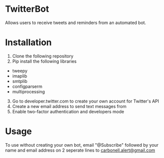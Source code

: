 # TwitterBot
Allows users to receive tweets and reminders from an automated bot.

# Installation
1. Clone the following repository
2. Pip install the following libraries
- tweepy
- imaplib
- smtplib
- configparserm
- multiprocessing
3. Go to developer.twitter.com to create your own account for Twitter's API
4. Create a new email address to send text messages from 
5. Enable two-factor authentication and developers mode

# Usage
To use without creating your own bot, email "@Subscribe" followed by your name and email address on 2 seperate lines to carbonell.alert@gmail.com
